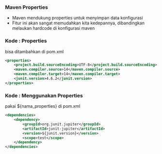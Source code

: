 ### Maven Properties
- Maven mendukung properties untuk menyimpan data konfigurasi
- Fitur ini akan sangat memudahkan kita kedepannya, dibandingkan melaukan hardcode di konfigurasi maven 

### Kode : Properties
bisa ditambahkan di pom.xml
```xml
<properties>
    <project.build.sourceEncoding>UTF-8</project.build.sourceEncoding>
    <maven.compiler.source>14</maven.compiler.source>
    <maven.compiler.target>14</maven.compiler.target>
    <junit.version>4.6.2</junit.version>
</properties>
```

### Kode : Menggunakan Properties
pakai ${nama_properties} di pom.xml
```xml
<dependencies>
    <dependency>
        <groupId>org.junit.jupiter</groupId>
        <artifactId>junit-jupiter</artifactId>
        <version>${junit.version}</version>
        <scope>test</scope>
    </dependency>
</dependencies>
```